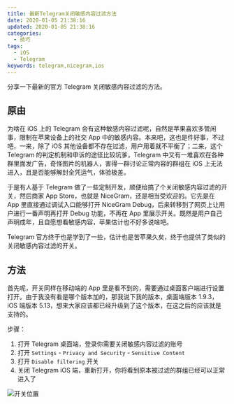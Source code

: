 ```yaml
---
title: 最新Telegram关闭敏感内容过滤方法
date: 2020-01-05 21:38:16
updated: 2020-01-05 21:38:16
categories:
  - 技巧
tags:
  - iOS
  - Telegram
keywords: telegram,nicegram,ios
---
```


分享一下最新的官方 Telegram 关闭敏感内容过滤的方法。

<!--more-->

## 原由

为啥在 iOS 上的 Telegram 会有这种敏感内容过滤呢，自然是苹果喜欢多管闲事，限制在苹果设备上的社交 App 中的敏感内容。本来吧，这也是件好事，不过吧，一来，除了 iOS 其他设备都不存在过滤，用户用着就不平衡了；二来，这个 Telegram 的判定机制和申诉的途径比较坑爹，Telegram 中又有一堆喜欢在各种群里面发广告，奇怪图片的机器人，害得一群讨论正常内容的群组在 iOS 上无法进入，且是否能够解封全凭运气，体验极差。

于是有人基于 Telegram 做了一些定制开发，顺便给搞了个关闭敏感内容过滤的开关，然后商家 App Store，也就是 NiceGram，还是相当受欢迎的。它先是在 App 里直接通过调试入口能够打开 NiceGram Debug，后来转移到了网页上让用户进行一番声明再打开 Debug 功能，不再在 App 里展示开关。既然是用户自己声明成年，且自愿想看敏感内容，苹果估计也不好多说啥吧。

Telegram 官方终于也是学到了一些，估计也是苦苹果久矣，终于也提供了类似的关闭敏感内容过滤的开关。

## 方法

首先呢，开关同样在移动端的 App 里是看不到的，需要通过桌面客户端进行设置打开。由于我没有看是哪个版本加的，那我说下我的版本，桌面端版本 1.9.3，iOS 端版本 5.13，想来大家应该都已经升级到了这个版本，在这之后的应该就是支持的。

步骤：

1. 打开 Telegram 桌面端，登录你需要关闭敏感内容过滤的账号
2. 打开 `Settings` - `Privacy and Security` - `Sensitive Content`
3. 打开 `Disable filtering` 开关
4. 关闭 Telegram iOS 端，重新打开，你将看到原本被过滤的群组已经可以正常进入了

![开关位置](https://img.iszy.cc/20200105220759.png)
